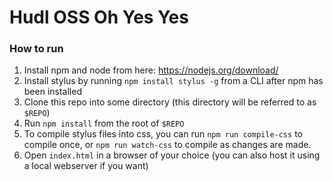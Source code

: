 # Hudl OSS Oh Yes Yes

### How to run
1. Install npm and node from here: https://nodejs.org/download/
2. Install stylus by running `npm install stylus -g` from a CLI after npm has been installed
3. Clone this repo into some directory (this directory will be referred to as `$REPO`)
4. Run `npm install` from the root of `$REPO`
5. To compile stylus files into css, you can run `npm run compile-css` to compile once, or `npm run watch-css` to compile as changes are made.
5. Open `index.html` in a browser of your choice (you can also host it using a local webserver if you want)